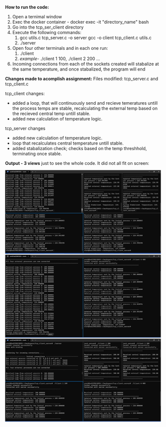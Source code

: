 **How to run the code:**
1. Open a ternimal window
2. Exec the docker container - docker exec -it "directory_name" bash
3. Go into the tcp_ser_client directory
4. Execute the following commands:
    1. gcc utils.c tcp_server.c -o server
       gcc -o client tcp_client.c utils.c
    2. ./server
5. Open four other terminals and in each one run:
    1. ./client <external index> <initial temperature>
    2. _example_- ./client 1 100, ./client 2 200 ...
6. Incoming connections from each of the sockets created will stabalize at the same temperature, and
   once stabalized, the program will end

   
**Changes made to acomplish assignment:**
Files modified: tcp_server.c and tcp_client.c

tcp_client changes:
- added a loop, that will continuously send and recieve temeratures  untill the process temps are stable, recalculating the external temp
  based on the recieved central temp untill stable.
- added new calculation of temperature logic.

tcp_server changes
- added new calculation of temperature logic.
- loop that recalculates central temperature untill stable.
- added stabalization check; checks based on the temp threshhold, terminating once stable.


**Output - 3 views** just to see the whole code. It did not all fit on screen:

![sample_run_all_process](p1.png)
![sample_run_zoom_iin](p3.png)
![sample_run.png](p2.png)
